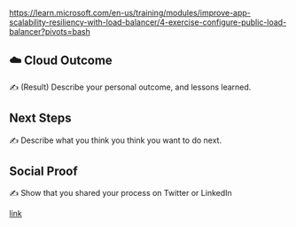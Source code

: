

https://learn.microsoft.com/en-us/training/modules/improve-app-scalability-resiliency-with-load-balancer/4-exercise-configure-public-load-balancer?pivots=bash



## ☁️ Cloud Outcome

✍️ (Result) Describe your personal outcome, and lessons learned.

## Next Steps

✍️ Describe what you think you think you want to do next.

## Social Proof

✍️ Show that you shared your process on Twitter or LinkedIn

[link](link)
